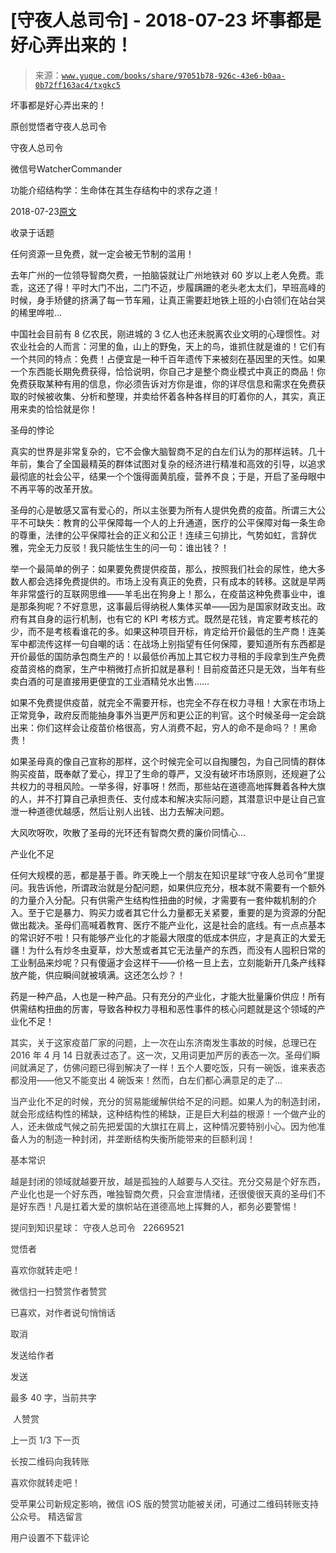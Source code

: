 # [守夜人总司令] - 2018-07-23 坏事都是好心弄出来的！

> 来源：[`www.yuque.com/books/share/97051b78-926c-43e6-b0aa-0b72ff163ac4/txgkc5`](https://www.yuque.com/books/share/97051b78-926c-43e6-b0aa-0b72ff163ac4/txgkc5)



坏事都是好心弄出来的！ 

原创觉悟者守夜人总司令 

守夜人总司令 

微信号WatcherCommander 

功能介绍结构学：生命体在其生存结构中的求存之道！ 

2018-07-23[原文](https://mp.weixin.qq.com/s?__biz=MzAxNDk1NjI2Mw==&mid=2247483811&idx=1&sn=8b51b14a45cda558ec38b6706b4afd6b&chksm=9b8a222bacfdab3d11f7774750c5a694c2eff499ffbd73613844993c3eb1474c4b186116e7f3&scene=27#wechat_redirect&cpage=514) 

收录于话题 

任何资源一旦免费，就一定会被无节制的滥用！ 

去年广州的一位领导智商欠费，一拍脑袋就让广州地铁对 60 岁以上老人免费。乖乖，这还了得！平时大门不出，二门不迈，步履蹒跚的老头老太太们，早班高峰的时候，身手矫健的挤满了每一节车厢，让真正需要赶地铁上班的小白领们在站台哭的稀里哗啦… 

中国社会目前有 8 亿农民，刚进城的 3 亿人也还未脱离农业文明的心理惯性。对农业社会的人而言：河里的鱼，山上的野兔，天上的鸟，谁抓住就是谁的！它们有一个共同的特点：免费！占便宜是一种千百年遗传下来被刻在基因里的天性。如果一个东西能长期免费获得，恰恰说明，你自己才是整个商业模式中真正的商品！你免费获取某种有用的信息，你必须告诉对方你是谁，你的详尽信息和需求在免费获取的时候被收集、分析和整理，并卖给怀着各种各样目的盯着你的人，其实，真正用来卖的恰恰就是你！ 

圣母的悖论 

真实的世界是非常复杂的，它不会像大脑智商不足的白左们认为的那样运转。几十年前，集合了全国最精英的群体试图对复杂的经济进行精准和高效的引导，以追求最彻底的社会公平，结果一个个饿得面黄肌瘦，营养不良；于是，开启了圣母眼中不再平等的改革开放。 

圣母的心是敏感又富有爱心的，所以主张要为所有人提供免费的疫苗。所谓三大公平不可缺失：教育的公平保障每一个人的上升通道，医疗的公平保障对每一条生命的尊重，法律的公平保障社会的正义和公正！连续三句排比，气势如虹，言辞优雅，完全无力反驳！我只能怯生生的问一句：谁出钱？！ 

举一个最简单的例子：如果要免费提供疫苗，那么，按照我们社会的尿性，绝大多数人都会选择免费提供的。市场上没有真正的免费，只有成本的转移。这就是早两年非常盛行的互联网思维——羊毛出在狗身上！那么，在疫苗这种免费事业中，谁是那条狗呢？不好意思，这事最后得纳税人集体买单——因为是国家财政支出。政府有其自身的运行机制，也有它的 KPI 考核方式。既然是花钱，肯定要考核花的少，而不是考核看谁花的多。如果这种项目开标，肯定给开价最低的生产商！连美军中都流传这样一句自嘲的话：在战场上别指望有任何保障，要知道所有东西都是开价最低的国防承包商生产的！以最低价再加上其它权力寻租的手段拿到生产免费疫苗资格的商家，生产中稍微打点折扣就是暴利！目前疫苗还只是无效，当年有些卖白酒的可是直接用更便宜的工业酒精兑水出售…… 

如果不免费提供疫苗，就完全不需要开标，也完全不存在权力寻租！大家在市场上正常竞争，政府反而能抽身事外当更严厉和更公正的判官。这个时候圣母一定会跳出来：你们这样会让疫苗价格很高，穷人消费不起，穷人的命不是命吗？！黑命贵！ 

如果圣母真的像自己宣称的那样，这个时候完全可以自掏腰包，为自己同情的群体购买疫苗，既奉献了爱心，捍卫了生命的尊严，又没有破坏市场原则，还规避了公共权力的寻租风险。一举多得，好事呀！然而，那些站在道德高地挥舞着各种大旗的人，并不打算自己承担责任、支付成本和解决实际问题，其潜意识中是让自己宣泄一种道德优越感，然后让别人出钱、出力去解决问题。 

大风吹呀吹，吹散了圣母的光环还有智商欠费的廉价同情心…  

产业化不足 

任何大规模的恶，都是基于善。昨天晚上一个朋友在知识星球“守夜人总司令”里提问。我告诉他，所谓政治就是分配问题，如果供应充分，根本就不需要有一个额外的力量介入分配。只有供需产生结构性扭曲的时候，才需要有一套仲裁机制的介入。至于它是暴力、购买力或者其它什么力量都无关紧要，重要的是为资源的分配做出裁决。圣母们高喊着教育、医疗不能产业化，这是社会的底线。有一点点基本的常识好不啦！只有能够产业化的才能最大限度的低成本供应，才是真正的大爱无疆！为什么有炒冬虫夏草，炒大葱或者其它无法量产的东西，而没有人囤积日常的工业制品来炒呢？只有傻逼才会这样干——价格一旦上去，立刻能新开几条产线释放产能，供应瞬间就被填满。这还怎么炒？！ 

药是一种产品，人也是一种产品。只有充分的产业化，才能大批量廉价供应！所有供需结构扭曲的厉害，导致各种权力寻租和恶性事件的核心问题就是这个领域的产业化不足！  

<ne-card data-card-name="image" data-card-type="inline" id="plHmf" data-event-boundary="card" style="color: rgb(51, 51, 51);">

其实，关于这家疫苗厂家的问题，上一次在山东济南发生事故的时候，总理已在 2016 年 4 月 14 日就表过态了。这一次，又用词更加严厉的表态一次。圣母们瞬间就满足了，仿佛问题已得到解决了一样！五个人要吃饭，只有一碗饭，谁来表态都没用——他又不能变出 4 碗饭来！然而，白左们都心满意足的走了… 

当产业化不足的时候，充分的贸易能缓解供给不足的问题。如果人为的制造封闭，就会形成结构性的稀缺，这种结构性的稀缺，正是巨大利益的根源！一个做产业的人，还未做成气候之前先把爱国的大旗扛在肩上，这种情况要特别小心。因为他准备人为的制造一种封闭，并垄断结构失衡所能带来的巨额利润！ 

基本常识 

越是封闭的领域就越要开放，越是孤独的人越要与人交往。充分交易是个好东西，产业化也是一个好东西，唯独智商欠费，只会宣泄情绪，还很傻很天真的圣母们不是好东西！凡是扛着大爱的旗帜站在道德高地上挥舞的人，都务必要警惕！ 

提问到知识星球： 守夜人总司令   22669521  

<ne-card data-card-name="image" data-card-type="inline" id="cgRli" data-event-boundary="card" style="color: rgb(51, 51, 51);">

觉悟者 

喜欢你就转走吧！ 

微信扫一扫赞赏作者赞赏 

已喜欢，对作者说句悄悄话 

取消 

发送给作者 

发送 

最多 40 字，当前共字 

 人赞赏 

上一页 1/3 下一页 

长按二维码向我转账 

喜欢你就转走吧！ 

受苹果公司新规定影响，微信 iOS 版的赞赏功能被关闭，可通过二维码转账支持公众号。 <ne-h3 id="c2I4g" data-lake-id="c2I4g"><ne-heading-ext><ne-heading-anchor></ne-heading-anchor><ne-heading-fold></ne-heading-fold></ne-heading-ext><ne-heading-content>精选留言</ne-heading-content></ne-h3> 

用户设置不下载评论</ne-card></ne-card>